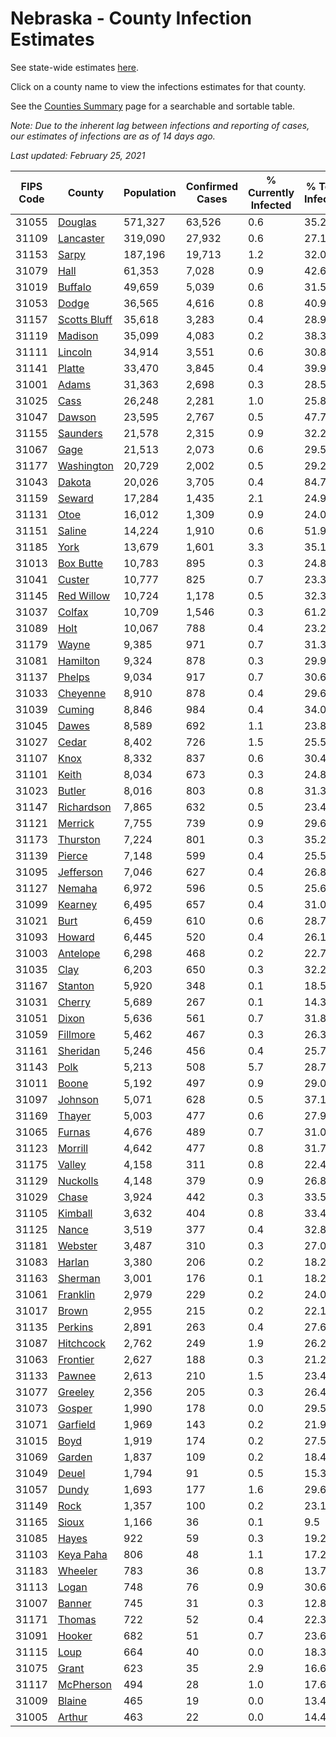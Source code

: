 # Nebraska - County Infection Estimates

See state-wide estimates [here](/infections/us-ne).

Click on a county name to view the infections estimates for that county.

See the [Counties Summary](/infections/summary-counties) page for a searchable and sortable table.

*Note: Due to the inherent lag between infections and reporting of cases, our estimates of infections are as of 14 days ago.*

*Last updated: February 25, 2021*

|   FIPS Code |                       County |   Population |   Confirmed Cases |   % Currently Infected |   % Total Infected |
|-------------|------------------------------|--------------|-------------------|------------------------|--------------------|
|       31055 |           [Douglas](douglas) |      571,327 |            63,526 |                    0.6 |               35.2 |
|       31109 |       [Lancaster](lancaster) |      319,090 |            27,932 |                    0.6 |               27.1 |
|       31153 |               [Sarpy](sarpy) |      187,196 |            19,713 |                    1.2 |               32.0 |
|       31079 |                 [Hall](hall) |       61,353 |             7,028 |                    0.9 |               42.6 |
|       31019 |           [Buffalo](buffalo) |       49,659 |             5,039 |                    0.6 |               31.5 |
|       31053 |               [Dodge](dodge) |       36,565 |             4,616 |                    0.8 |               40.9 |
|       31157 | [Scotts Bluff](scotts-bluff) |       35,618 |             3,283 |                    0.4 |               28.9 |
|       31119 |           [Madison](madison) |       35,099 |             4,083 |                    0.2 |               38.3 |
|       31111 |           [Lincoln](lincoln) |       34,914 |             3,551 |                    0.6 |               30.8 |
|       31141 |             [Platte](platte) |       33,470 |             3,845 |                    0.4 |               39.9 |
|       31001 |               [Adams](adams) |       31,363 |             2,698 |                    0.3 |               28.5 |
|       31025 |                 [Cass](cass) |       26,248 |             2,281 |                    1.0 |               25.8 |
|       31047 |             [Dawson](dawson) |       23,595 |             2,767 |                    0.5 |               47.7 |
|       31155 |         [Saunders](saunders) |       21,578 |             2,315 |                    0.9 |               32.2 |
|       31067 |                 [Gage](gage) |       21,513 |             2,073 |                    0.6 |               29.5 |
|       31177 |     [Washington](washington) |       20,729 |             2,002 |                    0.5 |               29.2 |
|       31043 |             [Dakota](dakota) |       20,026 |             3,705 |                    0.4 |               84.7 |
|       31159 |             [Seward](seward) |       17,284 |             1,435 |                    2.1 |               24.9 |
|       31131 |                 [Otoe](otoe) |       16,012 |             1,309 |                    0.9 |               24.0 |
|       31151 |             [Saline](saline) |       14,224 |             1,910 |                    0.6 |               51.9 |
|       31185 |                 [York](york) |       13,679 |             1,601 |                    3.3 |               35.1 |
|       31013 |       [Box Butte](box-butte) |       10,783 |               895 |                    0.3 |               24.8 |
|       31041 |             [Custer](custer) |       10,777 |               825 |                    0.7 |               23.3 |
|       31145 |     [Red Willow](red-willow) |       10,724 |             1,178 |                    0.5 |               32.3 |
|       31037 |             [Colfax](colfax) |       10,709 |             1,546 |                    0.3 |               61.2 |
|       31089 |                 [Holt](holt) |       10,067 |               788 |                    0.4 |               23.2 |
|       31179 |               [Wayne](wayne) |        9,385 |               971 |                    0.7 |               31.3 |
|       31081 |         [Hamilton](hamilton) |        9,324 |               878 |                    0.3 |               29.9 |
|       31137 |             [Phelps](phelps) |        9,034 |               917 |                    0.7 |               30.6 |
|       31033 |         [Cheyenne](cheyenne) |        8,910 |               878 |                    0.4 |               29.6 |
|       31039 |             [Cuming](cuming) |        8,846 |               984 |                    0.4 |               34.0 |
|       31045 |               [Dawes](dawes) |        8,589 |               692 |                    1.1 |               23.8 |
|       31027 |               [Cedar](cedar) |        8,402 |               726 |                    1.5 |               25.5 |
|       31107 |                 [Knox](knox) |        8,332 |               837 |                    0.6 |               30.4 |
|       31101 |               [Keith](keith) |        8,034 |               673 |                    0.3 |               24.8 |
|       31023 |             [Butler](butler) |        8,016 |               803 |                    0.8 |               31.3 |
|       31147 |     [Richardson](richardson) |        7,865 |               632 |                    0.5 |               23.4 |
|       31121 |           [Merrick](merrick) |        7,755 |               739 |                    0.9 |               29.6 |
|       31173 |         [Thurston](thurston) |        7,224 |               801 |                    0.3 |               35.2 |
|       31139 |             [Pierce](pierce) |        7,148 |               599 |                    0.4 |               25.5 |
|       31095 |       [Jefferson](jefferson) |        7,046 |               627 |                    0.4 |               26.8 |
|       31127 |             [Nemaha](nemaha) |        6,972 |               596 |                    0.5 |               25.6 |
|       31099 |           [Kearney](kearney) |        6,495 |               657 |                    0.4 |               31.0 |
|       31021 |                 [Burt](burt) |        6,459 |               610 |                    0.6 |               28.7 |
|       31093 |             [Howard](howard) |        6,445 |               520 |                    0.4 |               26.1 |
|       31003 |         [Antelope](antelope) |        6,298 |               468 |                    0.2 |               22.7 |
|       31035 |                 [Clay](clay) |        6,203 |               650 |                    0.3 |               32.2 |
|       31167 |           [Stanton](stanton) |        5,920 |               348 |                    0.1 |               18.5 |
|       31031 |             [Cherry](cherry) |        5,689 |               267 |                    0.1 |               14.3 |
|       31051 |               [Dixon](dixon) |        5,636 |               561 |                    0.7 |               31.8 |
|       31059 |         [Fillmore](fillmore) |        5,462 |               467 |                    0.3 |               26.3 |
|       31161 |         [Sheridan](sheridan) |        5,246 |               456 |                    0.4 |               25.7 |
|       31143 |                 [Polk](polk) |        5,213 |               508 |                    5.7 |               28.7 |
|       31011 |               [Boone](boone) |        5,192 |               497 |                    0.9 |               29.0 |
|       31097 |           [Johnson](johnson) |        5,071 |               628 |                    0.5 |               37.1 |
|       31169 |             [Thayer](thayer) |        5,003 |               477 |                    0.6 |               27.9 |
|       31065 |             [Furnas](furnas) |        4,676 |               489 |                    0.7 |               31.0 |
|       31123 |           [Morrill](morrill) |        4,642 |               477 |                    0.8 |               31.7 |
|       31175 |             [Valley](valley) |        4,158 |               311 |                    0.8 |               22.4 |
|       31129 |         [Nuckolls](nuckolls) |        4,148 |               379 |                    0.9 |               26.8 |
|       31029 |               [Chase](chase) |        3,924 |               442 |                    0.3 |               33.5 |
|       31105 |           [Kimball](kimball) |        3,632 |               404 |                    0.8 |               33.4 |
|       31125 |               [Nance](nance) |        3,519 |               377 |                    0.4 |               32.8 |
|       31181 |           [Webster](webster) |        3,487 |               310 |                    0.3 |               27.0 |
|       31083 |             [Harlan](harlan) |        3,380 |               206 |                    0.2 |               18.2 |
|       31163 |           [Sherman](sherman) |        3,001 |               176 |                    0.1 |               18.2 |
|       31061 |         [Franklin](franklin) |        2,979 |               229 |                    0.2 |               24.0 |
|       31017 |               [Brown](brown) |        2,955 |               215 |                    0.2 |               22.1 |
|       31135 |           [Perkins](perkins) |        2,891 |               263 |                    0.4 |               27.6 |
|       31087 |       [Hitchcock](hitchcock) |        2,762 |               249 |                    1.9 |               26.2 |
|       31063 |         [Frontier](frontier) |        2,627 |               188 |                    0.3 |               21.2 |
|       31133 |             [Pawnee](pawnee) |        2,613 |               210 |                    1.5 |               23.4 |
|       31077 |           [Greeley](greeley) |        2,356 |               205 |                    0.3 |               26.4 |
|       31073 |             [Gosper](gosper) |        1,990 |               178 |                    0.0 |               29.5 |
|       31071 |         [Garfield](garfield) |        1,969 |               143 |                    0.2 |               21.9 |
|       31015 |                 [Boyd](boyd) |        1,919 |               174 |                    0.2 |               27.5 |
|       31069 |             [Garden](garden) |        1,837 |               109 |                    0.2 |               18.4 |
|       31049 |               [Deuel](deuel) |        1,794 |                91 |                    0.5 |               15.3 |
|       31057 |               [Dundy](dundy) |        1,693 |               177 |                    1.6 |               29.6 |
|       31149 |                 [Rock](rock) |        1,357 |               100 |                    0.2 |               23.1 |
|       31165 |               [Sioux](sioux) |        1,166 |                36 |                    0.1 |                9.5 |
|       31085 |               [Hayes](hayes) |          922 |                59 |                    0.3 |               19.2 |
|       31103 |       [Keya Paha](keya-paha) |          806 |                48 |                    1.1 |               17.2 |
|       31183 |           [Wheeler](wheeler) |          783 |                36 |                    0.8 |               13.7 |
|       31113 |               [Logan](logan) |          748 |                76 |                    0.9 |               30.6 |
|       31007 |             [Banner](banner) |          745 |                31 |                    0.3 |               12.8 |
|       31171 |             [Thomas](thomas) |          722 |                52 |                    0.4 |               22.3 |
|       31091 |             [Hooker](hooker) |          682 |                51 |                    0.7 |               23.6 |
|       31115 |                 [Loup](loup) |          664 |                40 |                    0.0 |               18.3 |
|       31075 |               [Grant](grant) |          623 |                35 |                    2.9 |               16.6 |
|       31117 |       [McPherson](mcpherson) |          494 |                28 |                    1.0 |               17.6 |
|       31009 |             [Blaine](blaine) |          465 |                19 |                    0.0 |               13.4 |
|       31005 |             [Arthur](arthur) |          463 |                22 |                    0.0 |               14.4 |